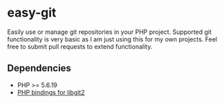 # easy-git

Easily use or manage git repositories in your PHP project. Supported git functionality is very basic as I am just using this for my own projects. Feel free to submit pull requests to extend functionality.

## Dependencies

- PHP >= 5.6.19
- [PHP bindings for libgit2](https://github.com/libgit2/php-git)